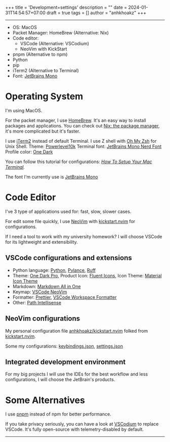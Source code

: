 +++
title = 'Development=settings'
description = ""
date = 2024-01-31T14:54:57+07:00
draft = true
tags = []
author = "anhkhoakz"
+++

---
- OS: MacOS
- Packet Manager: HomeBrew (Alternative: Nix)
- Code editor: 
  - VSCode (Alternative: VSCodium)
  - NeoVim with KickStart
- pnpm (Alternative to npm)
- Python
- pip
- iTerm2 (Alternative to Terminal)
- Font: [JetBrains Mono](https://github.com/JetBrains/JetBrainsMono/)

# Operating System
I'm using MacOS.

For the packet manager, I use [HomeBrew](https://brew.sh/). It's an easy way to install packages and applications.
You can check out [Nix: the package manager](https://nixos.org/download#nix-install-macos), it's more complicated but it's faster.

I use [iTerm2](https://iterm2.com/) instead of default Terminal.
I use Z shell with [Oh My Zsh](https://ohmyz.sh/) for Unix Shell.
Theme: [Powerlevel10k](https://github.com/romkatv/powerlevel10k)
Terminal font: [JetBrains Mono Nerd Font](https://github.com/ryanoasis/nerd-fonts/tree/master/patched-fonts/JetBrainsMono)
Profile color: [One Dark](https://github.com/one-dark/iterm-one-dark-theme) 

You can follow this tutorial for configurations: *[How To Setup Your Mac Terminal](https://www.josean.com/posts/terminal-setup).*

The font I'm currently use is [JetBrains Mono](https://github.com/JetBrains/JetBrainsMono/)

# Code Editor
I've 3 type of applications used for: fast, slow, slower cases.

For edit some file quickly, I use [NeoVim](https://neovim.io/) with [kickstart.nvim](https://github.com/nvim-lua/kickstart.nvim) for configurations.

If I need a tool to work with my university homework? I will choose VSCode for its lightweight and extensibility.

## VSCode configurations and extensions
- Python language: [Python](https://github.com/Microsoft/vscode-python), [Pylance](https://github.com/microsoft/pylance-release), [Ruff](https://github.com/astral-sh/ruff-vscode)
- Theme: [One Dark Pro](https://github.com/Binaryify/OneDark-Pro), Product Icon: [Fluent Icons](https://github.com/miguelsolorio/vscode-fluent-icons), Icon Theme: [Material Icon Theme](https://github.com/PKief/vscode-material-icon-theme)
- Markdown: [Markdown All in One](https://github.com/yzhang-gh/vscode-markdown)
- Keymap: [VSCode NeoVim](https://github.com/vscode-neovim/vscode-neovim)
- Formatter: [Prettier](https://github.com/prettier/prettier), [VSCode Workspace Formatter](https://github.com/franneck94/vscode-Workspace-formatter)
- Other: [Path Intellisense](https://github.com/ChristianKohler/PathIntellisense)

## NeoVim configurations

My personal configuration file [anhkhoakz/kickstart.nvim](https://codeberg.org/anhkhoakz/kickstart.nvim) folked from [kickstart.nvim](https://github.com/nvim-lua/kickstart.nvim).


Some my configurations: [keybindings.json](https://codeberg.org/anhkhoakz/Laboratory-Preparations/src/branch/main/src/keybindings.json), [settings.json](https://codeberg.org/anhkhoakz/Laboratory-Preparations/src/branch/main/src/settings.json)

## Integrated development environment

For my big projects I will use the IDEs for the best workflow and less configurations, I will choose the JetBrain's products.

# Some Alternatives
I use [pnpm]() instead of npm for better performance. 

If you take privacy seriously, you can have a look at [VSCodium]() to replace VSCode. It's fully open-source with telemetry-disabled by default.

---
